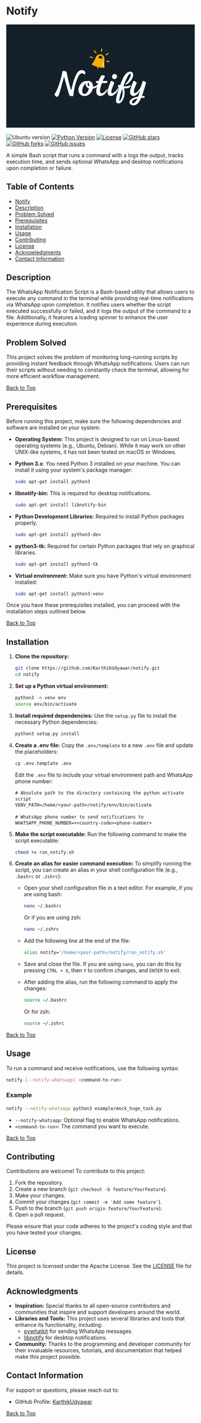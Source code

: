 # Notify

![Logo](image/logo.jpg)

![Ubuntu version](https://img.shields.io/badge/Ubuntu%20version-22.04%20LTS-orange?style=flat-square) 
[![Python Version](https://img.shields.io/pypi/pyversions/pywhatkit.svg?style=flat-square)](https://pypi.org/project/pywhatkit/)
[![License](https://img.shields.io/badge/license-Apache%202.0-brightgreen.svg?style=flat-square)](https://github.com/KarthikUdyawar/notify/blob/master/LICENSE)
[![GitHub stars](https://img.shields.io/github/stars/KarthikUdyawar/notify?style=flat-square)](https://github.com/KarthikUdyawar/notify/stargazers)
[![GitHub forks](https://img.shields.io/github/forks/KarthikUdyawar/notify?style=flat-square)](https://github.com/KarthikUdyawar/notify/network/members)
[![GitHub issues](https://img.shields.io/github/issues/KarthikUdyawar/notify?style=flat-square)](https://github.com/KarthikUdyawar/notify/issues)


A simple Bash script that runs a command with a logs the output, tracks execution time, and sends optional WhatsApp and desktop notifications upon completion or failure.

## Table of Contents

- [Notify](#notify)
- [Description](#description)
- [Problem Solved](#problem-solved)
- [Prerequisites](#prerequisites)
- [Installation](#installation)
- [Usage](#usage)
- [Contributing](#contributing)
- [License](#license)
- [Acknowledgments](#acknowledgments)
- [Contact Information](#contact-information)

## Description
The WhatsApp Notification Script is a Bash-based utility that allows users to execute any command in the terminal while providing real-time notifications via WhatsApp upon completion. It notifies users whether the script executed successfully or failed, and it logs the output of the command to a file. Additionally, it features a loading spinner to enhance the user experience during execution.


## Problem Solved
This project solves the problem of monitoring long-running scripts by providing instant feedback through WhatsApp notifications. Users can run their scripts without needing to constantly check the terminal, allowing for more efficient workflow management.

[Back to Top](#notify)

## Prerequisites
Before running this project, make sure the following dependencies and software are installed on your system:

- **Operating System:** This project is designed to run on Linux-based operating systems (e.g., Ubuntu, Debian). While it may work on other UNIX-like systems, it has not been tested on macOS or Windows.

- **Python 3.x**: You need Python 3 installed on your machine. You can install it using your system's package manager:

    ```bash
    sudo apt-get install python3
    ```

- **libnotify-bin:** This is required for desktop notifications.

    ```bash
    sudo apt-get install libnotify-bin
    ```
- **Python Development Libraries:** Required to install Python packages properly.

    ```bash
    sudo apt-get install python3-dev
    ```
- **python3-tk:** Required for certain Python packages that rely on graphical libraries.

    ```bash
    sudo apt-get install python3-tk
    ```

- **Virtual environment:** Make sure you have Python's virtual environment installed:

    ```bash
    sudo apt-get install python3-venv
    ```

Once you have these prerequisites installed, you can proceed with the installation steps outlined below.

[Back to Top](#notify)

## Installation

1. **Clone the repository:**

    ```bash
    git clone https://github.com/KarthikUdyawar/notify.git
    cd notify
    ```

2. **Set up a Python virtual environment:**

    ```bash
    python3 -m venv env
    source env/bin/activate
    ```

3. **Install required dependencies:** Use the `setup.py` file to install the necessary Python dependencies:

    ```bash
    python3 setup.py install
    ```

4. **Create a .env file:** Copy the `.env/template` to a new `.env` file and update the placeholders:

    ```bash
    cp .env.template .env
    ```

    Edit the `.env` file to include your virtual environment path and WhatsApp phone number:

    ```
    # Absolute path to the directory containing the python activate script
    VENV_PATH=/home/<your-path>/notify/env/bin/activate

    # WhatsApp phone number to send notifications to 
    WHATSAPP_PHONE_NUMBER=+<country-code><phone-number>
    ```

5. **Make the script executable:** Run the following command to make the script executable:

    ```bash
    chmod +x run_notify.sh
    ```

6. **Create an alias for easier command execution:** 
    To simplify running the script, you can create an alias in your shell configuration file (e.g., `.bashrc` or `.zshrc`):

   - Open your shell configuration file in a text editor. For example, if you are using bash:
     ```bash
     nano ~/.bashrc
     ```
     Or if you are using zsh:
     ```bash
     nano ~/.zshrc
     ```

   - Add the following line at the end of the file:
     ```bash
     alias notify='/home/<your-path>/notify/run_notify.sh'
     ```

   - Save and close the file. If you are using `nano`, you can do this by pressing `CTRL + X`, then `Y` to confirm changes, and `ENTER` to exit.

   - After adding the alias, run the following command to apply the changes:
     ```bash
     source ~/.bashrc
     ```
     Or for zsh:
     ```bash
     source ~/.zshrc
     ```
[Back to Top](#notify)

## Usage

To run a command and receive notifications, use the following syntax:

```bash
notify [--notify-whatsapp] <command-to-run>
```

### Example

```bash
notify --notify-whatsapp python3 example/mock_huge_task.py
```

- `--notify-whatsapp`: Optional flag to enable WhatsApp notifications.
- `<command-to-run>`: The command you want to execute.

[Back to Top](#notify)

## Contributing

Contributions are welcome! To contribute to this project:

1. Fork the repository.
2. Create a new branch (`git checkout -b feature/YourFeature`).
3. Make your changes.
4. Commit your changes (`git commit -m 'Add some feature'`).
5. Push to the branch (`git push origin feature/YourFeature`).
6. Open a pull request.

Please ensure that your code adheres to the project's coding style and that you have tested your changes.

## License
This project is licensed under the Apache License. See the [LICENSE](https://github.com/KarthikUdyawar/notify/blob/master/LICENSE) file for details.

## Acknowledgments
- **Inspiration:** Special thanks to all open-source contributors and communities that inspire and support developers around the world.
- **Libraries and Tools:** This project uses several libraries and tools that enhance its functionality, including:
  - [pywhatkit](https://github.com/Ankit404butfound/pywhatkit) for sending WhatsApp messages.
  - [libnotify](https://developer.gnome.org/libnotify/stable/) for desktop notifications.
- **Community:** Thanks to the programming and developer community for their invaluable resources, tutorials, and documentation that helped make this project possible.

## Contact Information
For support or questions, please reach out to:

- GitHub Profile: [KarthikUdyawar](https://github.com/KarthikUdyawar)

[Back to Top](#notify)